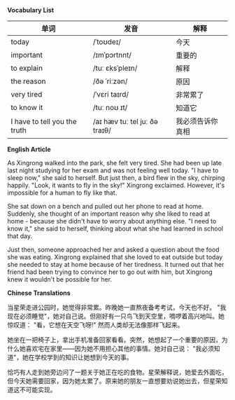 **Vocabulary List**

| 单词 | 发音 | 解释 |
|------|------|------|
| today | /ˈtoʊdeɪ/ | 今天 |
| important | /ɪmˈpɔrtnnt/ | 重要的 |
| to explain | /tuː ɛksˈpleɪn/ | 解释 |
| the reason | /ðə ˈriːzən/ | 原因 |
| very tired | /ˈvɛri taɪrd/ | 非常累了 |
| to know it | /tuː noʊ ɪt/ | 知道它 |
| I have to tell you the truth | /aɪ hæv tuː tel juː ðə traɪθ/ | 我必须告诉你真相 |

**English Article**

As Xingrong walked into the park, she felt very tired. She had been up late last night studying for her exam and was not feeling well today. "I have to sleep now," she said to herself. But just then, a bird flew in the sky, chirping happily. "Look, it wants to fly in the sky!" Xingrong exclaimed. However, it's impossible for a human to fly like that.

She sat down on a bench and pulled out her phone to read at home. Suddenly, she thought of an important reason why she liked to read at home - because she didn't have to worry about anything else. "I need to know it," she said to herself, thinking about what she had learned in school that day.

Just then, someone approached her and asked a question about the food she was eating. Xingrong explained that she loved to eat outside but today she needed to stay at home because of her tiredness. It turned out that her friend had been trying to convince her to go out with him, but Xingrong knew it wouldn't be possible for her.

**Chinese Translations**

当星荣走进公园时，她觉得非常累。昨晚她一直熬夜备考考试，今天也不好。 "我现在必须睡觉"，她对自己说。但刚好有一只鸟飞到天空里，啁啰着高兴地叫。她惊叹道： "看，它想在天空飞呀!" 然而人类却无法像那样飞起来。

她坐在一把椅子上，拿出手机准备回家看看。突然，她想起了一个重要的原因，为什么她喜欢宅在家里——因为她不用担心其他的事情。她对自己说： "我必须知道"，她在学校学到的知识让她想到今天的事。

恰巧有人走到她旁边问了一题关于她正在吃的食物。星荣解释说，她爱去外面吃，但今天她需要回家，因为她太累了。原来她的朋友一直想要劝说她出去，但星荣知道这不可能实现。